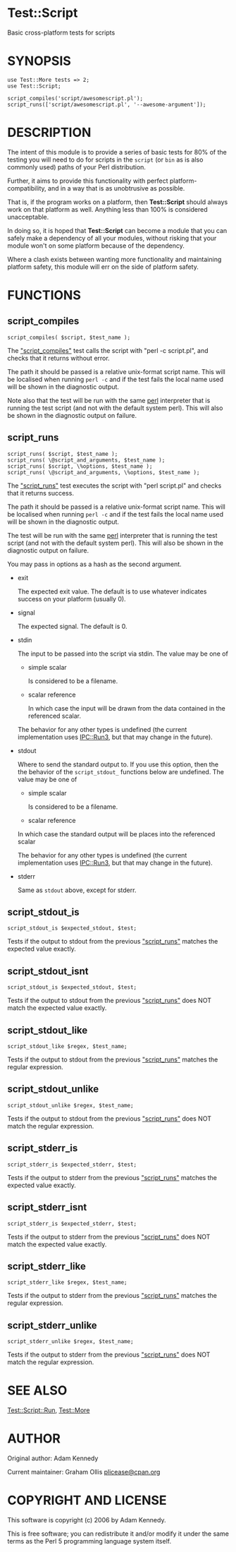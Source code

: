 # Test::Script

Basic cross-platform tests for scripts

# SYNOPSIS

    use Test::More tests => 2;
    use Test::Script;
    
    script_compiles('script/awesomescript.pl');
    script_runs(['script/awesomescript.pl', '--awesome-argument']);

# DESCRIPTION

The intent of this module is to provide a series of basic tests for 80%
of the testing you will need to do for scripts in the `script` (or `bin`
as is also commonly used) paths of your Perl distribution.

Further, it aims to provide this functionality with perfect
platform-compatibility, and in a way that is as unobtrusive as possible.

That is, if the program works on a platform, then **Test::Script**
should always work on that platform as well. Anything less than 100% is
considered unacceptable.

In doing so, it is hoped that **Test::Script** can become a module that
you can safely make a dependency of all your modules, without risking that
your module won't on some platform because of the dependency.

Where a clash exists between wanting more functionality and maintaining
platform safety, this module will err on the side of platform safety.

# FUNCTIONS

## script\_compiles

    script_compiles( $script, $test_name );

The ["script\_compiles"](#script_compiles) test calls the script with "perl -c script.pl",
and checks that it returns without error.

The path it should be passed is a relative unix-format script name. This
will be localised when running `perl -c` and if the test fails the local
name used will be shown in the diagnostic output.

Note also that the test will be run with the same [perl](https://metacpan.org/pod/perl) interpreter that
is running the test script (and not with the default system perl). This
will also be shown in the diagnostic output on failure.

## script\_runs

    script_runs( $script, $test_name );
    script_runs( \@script_and_arguments, $test_name );
    script_runs( $script, \%options, $test_name );
    script_runs( \@script_and_arguments, \%options, $test_name );

The ["script\_runs"](#script_runs) test executes the script with "perl script.pl" and checks
that it returns success.

The path it should be passed is a relative unix-format script name. This
will be localised when running `perl -c` and if the test fails the local
name used will be shown in the diagnostic output.

The test will be run with the same [perl](https://metacpan.org/pod/perl) interpreter that is running the
test script (and not with the default system perl). This will also be shown
in the diagnostic output on failure.

You may pass in options as a hash as the second argument.

- exit

    The expected exit value.  The default is to use whatever indicates success
    on your platform (usually 0).

- signal

    The expected signal.  The default is 0.

- stdin

    The input to be passed into the script via stdin.  The value may be one of

    - simple scalar

        Is considered to be a filename.

    - scalar reference

        In which case the input will be drawn from the data contained in the referenced
        scalar.

    The behavior for any other types is undefined (the current implementation uses
    [IPC::Run3](https://metacpan.org/pod/IPC::Run3), but that may change in the future).

- stdout

    Where to send the standard output to.  If you use this option, then the the
    behavior of the `script_stdout_` functions below are undefined.  The value
    may be one of 

    - simple scalar

        Is considered to be a filename.

    - scalar reference

    In which case the standard output will be places into the referenced scalar

    The behavior for any other types is undefined (the current implementation uses
    [IPC::Run3](https://metacpan.org/pod/IPC::Run3), but that may change in the future).

- stderr

    Same as `stdout` above, except for stderr.

## script\_stdout\_is

    script_stdout_is $expected_stdout, $test;

Tests if the output to stdout from the previous ["script\_runs"](#script_runs) matches the 
expected value exactly.

## script\_stdout\_isnt

    script_stdout_is $expected_stdout, $test;

Tests if the output to stdout from the previous ["script\_runs"](#script_runs) does NOT match the 
expected value exactly.

## script\_stdout\_like

    script_stdout_like $regex, $test_name;

Tests if the output to stdout from the previous ["script\_runs"](#script_runs) matches the regular
expression.

## script\_stdout\_unlike

    script_stdout_unlike $regex, $test_name;

Tests if the output to stdout from the previous ["script\_runs"](#script_runs) does NOT match the regular
expression.

## script\_stderr\_is

    script_stderr_is $expected_stderr, $test;

Tests if the output to stderr from the previous ["script\_runs"](#script_runs) matches the 
expected value exactly.

## script\_stderr\_isnt

    script_stderr_is $expected_stderr, $test;

Tests if the output to stderr from the previous ["script\_runs"](#script_runs) does NOT match the 
expected value exactly.

## script\_stderr\_like

    script_stderr_like $regex, $test_name;

Tests if the output to stderr from the previous ["script\_runs"](#script_runs) matches the regular
expression.

## script\_stderr\_unlike

    script_stderr_unlike $regex, $test_name;

Tests if the output to stderr from the previous ["script\_runs"](#script_runs) does NOT match the regular
expression.

# SEE ALSO

[Test::Script::Run](https://metacpan.org/pod/Test::Script::Run), [Test::More](https://metacpan.org/pod/Test::More)

# AUTHOR

Original author: Adam Kennedy

Current maintainer: Graham Ollis <plicease@cpan.org>

# COPYRIGHT AND LICENSE

This software is copyright (c) 2006 by Adam Kennedy.

This is free software; you can redistribute it and/or modify it under
the same terms as the Perl 5 programming language system itself.
